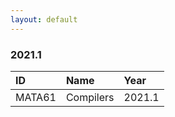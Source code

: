 ```yaml
---
layout: default
---
```


### 2021.1 

| ID     | Name                                            | Year   |
|:-------|:------------------------------------------------|:-------|
|MATA61|Compilers|2021.1|

